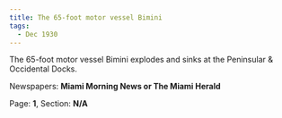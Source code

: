 ```yaml
---  
title: The 65-foot motor vessel Bimini  
tags:  
  - Dec 1930  
---  
```

  
The 65-foot motor vessel Bimini explodes and sinks at the Peninsular & Occidental Docks.  
  
Newspapers: **Miami Morning News or The Miami Herald**  
  
Page: **1**, Section: **N/A** 
